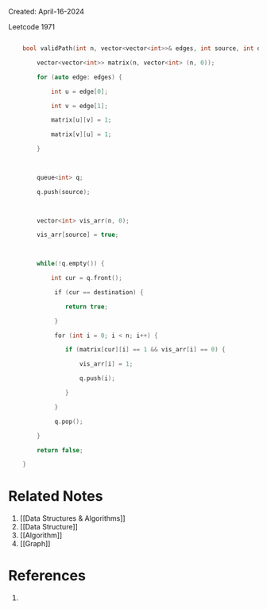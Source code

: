 Created: April-16-2024

Leetcode 1971

```cpp

    bool validPath(int n, vector<vector<int>>& edges, int source, int destination) {

        vector<vector<int>> matrix(n, vector<int> (n, 0));

        for (auto edge: edges) {

            int u = edge[0];

            int v = edge[1];

            matrix[u][v] = 1;

            matrix[v][u] = 1;

        }

  

        queue<int> q;

        q.push(source);

  

        vector<int> vis_arr(n, 0);

        vis_arr[source] = true;

  

        while(!q.empty()) {

            int cur = q.front();

             if (cur == destination) {

                return true;

             }

             for (int i = 0; i < n; i++) {

                if (matrix[cur][i] == 1 && vis_arr[i] == 0) {

                    vis_arr[i] = 1;

                    q.push(i);

                }

             }

             q.pop();

        }

        return false;

    }
```
# Related Notes

1. [[Data Structures & Algorithms]]
2. [[Data Structure]]
3. [[Algorithm]]
4. [[Graph]]
# References

1. 